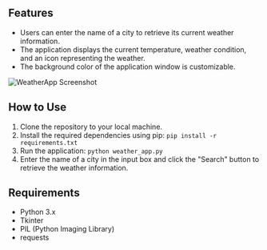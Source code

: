 ## Features

- Users can enter the name of a city to retrieve its current weather information.
- The application displays the current temperature, weather condition, and an icon representing the weather.
- The background color of the application window is customizable.

![WeatherApp Screenshot](wApp.PNG)

## How to Use

1. Clone the repository to your local machine.
2. Install the required dependencies using pip: `pip install -r requirements.txt`
3. Run the application: `python weather_app.py`
4. Enter the name of a city in the input box and click the "Search" button to retrieve the weather information.

## Requirements

- Python 3.x
- Tkinter
- PIL (Python Imaging Library)
- requests
